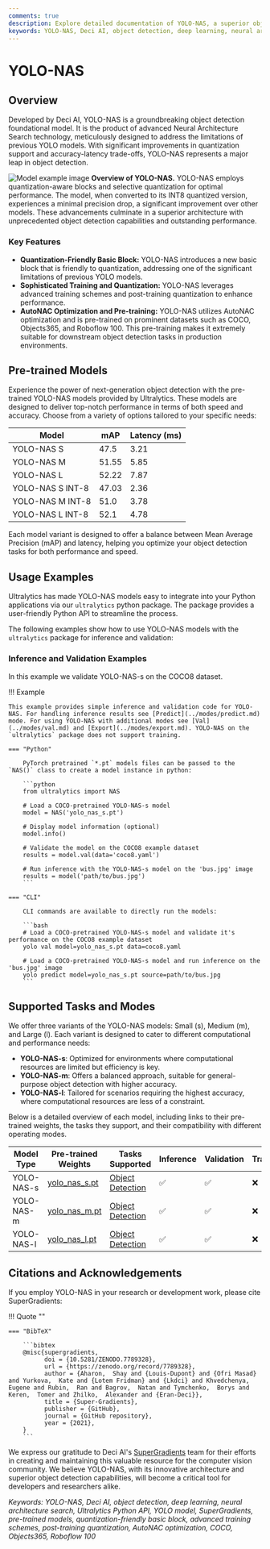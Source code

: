 ```yaml
---
comments: true
description: Explore detailed documentation of YOLO-NAS, a superior object detection model. Learn about its features, pre-trained models, usage with Ultralytics Python API, and more.
keywords: YOLO-NAS, Deci AI, object detection, deep learning, neural architecture search, Ultralytics Python API, YOLO model, pre-trained models, quantization, optimization, COCO, Objects365, Roboflow 100
---
```


# YOLO-NAS

## Overview

Developed by Deci AI, YOLO-NAS is a groundbreaking object detection foundational model. It is the product of advanced Neural Architecture Search technology, meticulously designed to address the limitations of previous YOLO models. With significant improvements in quantization support and accuracy-latency trade-offs, YOLO-NAS represents a major leap in object detection.

![Model example image](https://learnopencv.com/wp-content/uploads/2023/05/yolo-nas_COCO_map_metrics.png) **Overview of YOLO-NAS.** YOLO-NAS employs quantization-aware blocks and selective quantization for optimal performance. The model, when converted to its INT8 quantized version, experiences a minimal precision drop, a significant improvement over other models. These advancements culminate in a superior architecture with unprecedented object detection capabilities and outstanding performance.

### Key Features

- **Quantization-Friendly Basic Block:** YOLO-NAS introduces a new basic block that is friendly to quantization, addressing one of the significant limitations of previous YOLO models.
- **Sophisticated Training and Quantization:** YOLO-NAS leverages advanced training schemes and post-training quantization to enhance performance.
- **AutoNAC Optimization and Pre-training:** YOLO-NAS utilizes AutoNAC optimization and is pre-trained on prominent datasets such as COCO, Objects365, and Roboflow 100. This pre-training makes it extremely suitable for downstream object detection tasks in production environments.

## Pre-trained Models

Experience the power of next-generation object detection with the pre-trained YOLO-NAS models provided by Ultralytics. These models are designed to deliver top-notch performance in terms of both speed and accuracy. Choose from a variety of options tailored to your specific needs:

| Model            | mAP   | Latency (ms) |
|------------------|-------|--------------|
| YOLO-NAS S       | 47.5  | 3.21         |
| YOLO-NAS M       | 51.55 | 5.85         |
| YOLO-NAS L       | 52.22 | 7.87         |
| YOLO-NAS S INT-8 | 47.03 | 2.36         |
| YOLO-NAS M INT-8 | 51.0  | 3.78         |
| YOLO-NAS L INT-8 | 52.1  | 4.78         |

Each model variant is designed to offer a balance between Mean Average Precision (mAP) and latency, helping you optimize your object detection tasks for both performance and speed.

## Usage Examples

Ultralytics has made YOLO-NAS models easy to integrate into your Python applications via our `ultralytics` python package. The package provides a user-friendly Python API to streamline the process.

The following examples show how to use YOLO-NAS models with the `ultralytics` package for inference and validation:

### Inference and Validation Examples

In this example we validate YOLO-NAS-s on the COCO8 dataset.

!!! Example

    This example provides simple inference and validation code for YOLO-NAS. For handling inference results see [Predict](../modes/predict.md) mode. For using YOLO-NAS with additional modes see [Val](../modes/val.md) and [Export](../modes/export.md). YOLO-NAS on the `ultralytics` package does not support training.

    === "Python"

        PyTorch pretrained `*.pt` models files can be passed to the `NAS()` class to create a model instance in python:

        ```python
        from ultralytics import NAS

        # Load a COCO-pretrained YOLO-NAS-s model
        model = NAS('yolo_nas_s.pt')

        # Display model information (optional)
        model.info()

        # Validate the model on the COCO8 example dataset
        results = model.val(data='coco8.yaml')

        # Run inference with the YOLO-NAS-s model on the 'bus.jpg' image
        results = model('path/to/bus.jpg')
        ```

    === "CLI"

        CLI commands are available to directly run the models:

        ```bash
        # Load a COCO-pretrained YOLO-NAS-s model and validate it's performance on the COCO8 example dataset
        yolo val model=yolo_nas_s.pt data=coco8.yaml

        # Load a COCO-pretrained YOLO-NAS-s model and run inference on the 'bus.jpg' image
        yolo predict model=yolo_nas_s.pt source=path/to/bus.jpg
        ```

## Supported Tasks and Modes

We offer three variants of the YOLO-NAS models: Small (s), Medium (m), and Large (l). Each variant is designed to cater to different computational and performance needs:

- **YOLO-NAS-s**: Optimized for environments where computational resources are limited but efficiency is key.
- **YOLO-NAS-m**: Offers a balanced approach, suitable for general-purpose object detection with higher accuracy.
- **YOLO-NAS-l**: Tailored for scenarios requiring the highest accuracy, where computational resources are less of a constraint.

Below is a detailed overview of each model, including links to their pre-trained weights, the tasks they support, and their compatibility with different operating modes.

| Model Type | Pre-trained Weights                                                                           | Tasks Supported                        | Inference | Validation | Training | Export |
|------------|-----------------------------------------------------------------------------------------------|----------------------------------------|-----------|------------|----------|--------|
| YOLO-NAS-s | [yolo_nas_s.pt](https://github.com/ultralytics/assets/releases/download/v8.1.0/yolo_nas_s.pt) | [Object Detection](../tasks/detect.md) | ✅         | ✅          | ❌        | ✅      |
| YOLO-NAS-m | [yolo_nas_m.pt](https://github.com/ultralytics/assets/releases/download/v8.1.0/yolo_nas_m.pt) | [Object Detection](../tasks/detect.md) | ✅         | ✅          | ❌        | ✅      |
| YOLO-NAS-l | [yolo_nas_l.pt](https://github.com/ultralytics/assets/releases/download/v8.1.0/yolo_nas_l.pt) | [Object Detection](../tasks/detect.md) | ✅         | ✅          | ❌        | ✅      |

## Citations and Acknowledgements

If you employ YOLO-NAS in your research or development work, please cite SuperGradients:

!!! Quote ""

    === "BibTeX"

        ```bibtex
        @misc{supergradients,
              doi = {10.5281/ZENODO.7789328},
              url = {https://zenodo.org/record/7789328},
              author = {Aharon,  Shay and {Louis-Dupont} and {Ofri Masad} and Yurkova,  Kate and {Lotem Fridman} and {Lkdci} and Khvedchenya,  Eugene and Rubin,  Ran and Bagrov,  Natan and Tymchenko,  Borys and Keren,  Tomer and Zhilko,  Alexander and {Eran-Deci}},
              title = {Super-Gradients},
              publisher = {GitHub},
              journal = {GitHub repository},
              year = {2021},
        }
        ```

We express our gratitude to Deci AI's [SuperGradients](https://github.com/Deci-AI/super-gradients/) team for their efforts in creating and maintaining this valuable resource for the computer vision community. We believe YOLO-NAS, with its innovative architecture and superior object detection capabilities, will become a critical tool for developers and researchers alike.

_Keywords: YOLO-NAS, Deci AI, object detection, deep learning, neural architecture search, Ultralytics Python API, YOLO model, SuperGradients, pre-trained models, quantization-friendly basic block, advanced training schemes, post-training quantization, AutoNAC optimization, COCO, Objects365, Roboflow 100_
